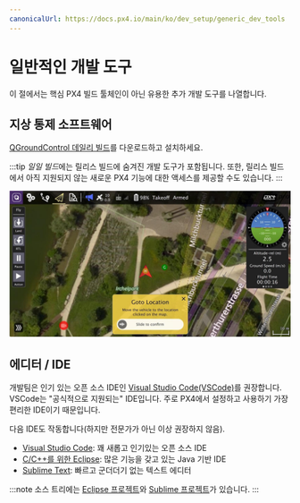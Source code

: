 ```yaml
---
canonicalUrl: https://docs.px4.io/main/ko/dev_setup/generic_dev_tools
---
```


# 일반적인 개발 도구

이 절에서는 핵심 PX4 빌드 툴체인이 아닌 유용한 추가 개발 도구를 나열합니다.

## 지상 통제 소프트웨어

[QGroundControl 데일리 빌드](https://docs.qgroundcontrol.com/en/releases/daily_builds.html)를 다운로드하고 설치하세요.

:::tip
*일일 빌드*에는 릴리스 빌드에 숨겨진 개발 도구가 포함됩니다. 또한, 릴리스 빌드에서 아직 지원되지 않는 새로운 PX4 기능에 대한 액세스를 제공할 수도 있습니다.
:::

![QGroundControl](../../assets/toolchain/qgc_goto.jpg)


## 에디터 / IDE

개발팀은 인기 있는 오픈 소스 IDE인 [Visual Studio Code(VSCode)](../dev_setup/vscode.md)를 권장합니다. VSCode는 "공식적으로 지원되는" IDE입니다. 주로 PX4에서 설정하고 사용하기 가장 편리한 IDE이기 때문입니다.

다음 IDE도 작동합니다(하지만 전문가가 아닌 이상 권장하지 않음).
* [Visual Studio Code](https://code.visualstudio.com/): 꽤 새롭고 인기있는 오픈 소스 IDE
* [C/C++를 위한 Eclipse](https://www.eclipse.org/downloads/eclipse-packages/): 많은 기능을 갖고 있는 Java 기반 IDE
* [Sublime Text](https://www.sublimetext.com): 빠르고 군더더기 없는 텍스트 에디터

:::note
소스 트리에는 [Eclipse 프로젝트](https://github.com/PX4/PX4-Autopilot/blob/master/eclipse.project)와 [Sublime 프로젝트](https://github.com/PX4/PX4-Autopilot/blob/master/Firmware.sublime-project)가 있습니다.
:::
